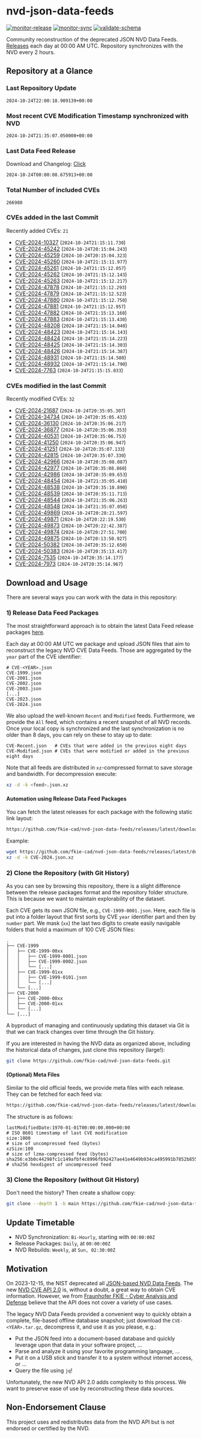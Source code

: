 # nvd-json-data-feeds

[![monitor-release](https://github.com/fkie-cad/nvd-json-data-feeds/actions/workflows/monitor_release.yml/badge.svg)](https://github.com/fkie-cad/nvd-json-data-feeds/actions/workflows/monitor_release.yml)
[![monitor-sync](https://github.com/fkie-cad/nvd-json-data-feeds/actions/workflows/monitor_sync.yml/badge.svg)](https://github.com/fkie-cad/nvd-json-data-feeds/actions/workflows/monitor_sync.yml)
[![validate-schema](https://github.com/fkie-cad/nvd-json-data-feeds/actions/workflows/validate_schema.yml/badge.svg)](https://github.com/fkie-cad/nvd-json-data-feeds/actions/workflows/validate_schema.yml)

Community reconstruction of the deprecated JSON NVD Data Feeds.
[Releases](https://github.com/fkie-cad/nvd-json-data-feeds/releases/latest) each day at 00:00 AM UTC.
Repository synchronizes with the NVD every 2 hours.

## Repository at a Glance

### Last Repository Update

```plain
2024-10-24T22:00:18.909139+00:00
```

### Most recent CVE Modification Timestamp synchronized with NVD

```plain
2024-10-24T21:35:07.050000+00:00
```

### Last Data Feed Release

Download and Changelog: [Click](https://github.com/fkie-cad/nvd-json-data-feeds/releases/latest)

```plain
2024-10-24T00:00:08.675913+00:00
```

### Total Number of included CVEs

```plain
266980
```

### CVEs added in the last Commit

Recently added CVEs: `21`

- [CVE-2024-10327](CVE-2024/CVE-2024-103xx/CVE-2024-10327.json) (`2024-10-24T21:15:11.730`)
- [CVE-2024-45242](CVE-2024/CVE-2024-452xx/CVE-2024-45242.json) (`2024-10-24T20:15:04.243`)
- [CVE-2024-45259](CVE-2024/CVE-2024-452xx/CVE-2024-45259.json) (`2024-10-24T20:15:04.323`)
- [CVE-2024-45260](CVE-2024/CVE-2024-452xx/CVE-2024-45260.json) (`2024-10-24T21:15:11.977`)
- [CVE-2024-45261](CVE-2024/CVE-2024-452xx/CVE-2024-45261.json) (`2024-10-24T21:15:12.057`)
- [CVE-2024-45262](CVE-2024/CVE-2024-452xx/CVE-2024-45262.json) (`2024-10-24T21:15:12.143`)
- [CVE-2024-45263](CVE-2024/CVE-2024-452xx/CVE-2024-45263.json) (`2024-10-24T21:15:12.217`)
- [CVE-2024-47878](CVE-2024/CVE-2024-478xx/CVE-2024-47878.json) (`2024-10-24T21:15:12.293`)
- [CVE-2024-47879](CVE-2024/CVE-2024-478xx/CVE-2024-47879.json) (`2024-10-24T21:15:12.523`)
- [CVE-2024-47880](CVE-2024/CVE-2024-478xx/CVE-2024-47880.json) (`2024-10-24T21:15:12.750`)
- [CVE-2024-47881](CVE-2024/CVE-2024-478xx/CVE-2024-47881.json) (`2024-10-24T21:15:12.957`)
- [CVE-2024-47882](CVE-2024/CVE-2024-478xx/CVE-2024-47882.json) (`2024-10-24T21:15:13.160`)
- [CVE-2024-47883](CVE-2024/CVE-2024-478xx/CVE-2024-47883.json) (`2024-10-24T21:15:13.430`)
- [CVE-2024-48208](CVE-2024/CVE-2024-482xx/CVE-2024-48208.json) (`2024-10-24T21:15:14.040`)
- [CVE-2024-48423](CVE-2024/CVE-2024-484xx/CVE-2024-48423.json) (`2024-10-24T21:15:14.143`)
- [CVE-2024-48424](CVE-2024/CVE-2024-484xx/CVE-2024-48424.json) (`2024-10-24T21:15:14.223`)
- [CVE-2024-48425](CVE-2024/CVE-2024-484xx/CVE-2024-48425.json) (`2024-10-24T21:15:14.303`)
- [CVE-2024-48426](CVE-2024/CVE-2024-484xx/CVE-2024-48426.json) (`2024-10-24T21:15:14.387`)
- [CVE-2024-48931](CVE-2024/CVE-2024-489xx/CVE-2024-48931.json) (`2024-10-24T21:15:14.580`)
- [CVE-2024-48932](CVE-2024/CVE-2024-489xx/CVE-2024-48932.json) (`2024-10-24T21:15:14.790`)
- [CVE-2024-7763](CVE-2024/CVE-2024-77xx/CVE-2024-7763.json) (`2024-10-24T21:15:15.033`)


### CVEs modified in the last Commit

Recently modified CVEs: `32`

- [CVE-2024-21687](CVE-2024/CVE-2024-216xx/CVE-2024-21687.json) (`2024-10-24T20:35:05.307`)
- [CVE-2024-34734](CVE-2024/CVE-2024-347xx/CVE-2024-34734.json) (`2024-10-24T20:35:05.433`)
- [CVE-2024-36130](CVE-2024/CVE-2024-361xx/CVE-2024-36130.json) (`2024-10-24T20:35:06.217`)
- [CVE-2024-36877](CVE-2024/CVE-2024-368xx/CVE-2024-36877.json) (`2024-10-24T20:35:06.353`)
- [CVE-2024-40531](CVE-2024/CVE-2024-405xx/CVE-2024-40531.json) (`2024-10-24T20:35:06.753`)
- [CVE-2024-41250](CVE-2024/CVE-2024-412xx/CVE-2024-41250.json) (`2024-10-24T20:35:06.947`)
- [CVE-2024-41251](CVE-2024/CVE-2024-412xx/CVE-2024-41251.json) (`2024-10-24T20:35:07.133`)
- [CVE-2024-42815](CVE-2024/CVE-2024-428xx/CVE-2024-42815.json) (`2024-10-24T20:35:07.330`)
- [CVE-2024-42966](CVE-2024/CVE-2024-429xx/CVE-2024-42966.json) (`2024-10-24T20:35:08.087`)
- [CVE-2024-42977](CVE-2024/CVE-2024-429xx/CVE-2024-42977.json) (`2024-10-24T20:35:08.860`)
- [CVE-2024-42986](CVE-2024/CVE-2024-429xx/CVE-2024-42986.json) (`2024-10-24T20:35:09.653`)
- [CVE-2024-48454](CVE-2024/CVE-2024-484xx/CVE-2024-48454.json) (`2024-10-24T21:35:05.410`)
- [CVE-2024-48538](CVE-2024/CVE-2024-485xx/CVE-2024-48538.json) (`2024-10-24T20:35:10.890`)
- [CVE-2024-48539](CVE-2024/CVE-2024-485xx/CVE-2024-48539.json) (`2024-10-24T20:35:11.713`)
- [CVE-2024-48544](CVE-2024/CVE-2024-485xx/CVE-2024-48544.json) (`2024-10-24T21:35:06.263`)
- [CVE-2024-48548](CVE-2024/CVE-2024-485xx/CVE-2024-48548.json) (`2024-10-24T21:35:07.050`)
- [CVE-2024-49869](CVE-2024/CVE-2024-498xx/CVE-2024-49869.json) (`2024-10-24T20:28:21.597`)
- [CVE-2024-49871](CVE-2024/CVE-2024-498xx/CVE-2024-49871.json) (`2024-10-24T20:22:19.530`)
- [CVE-2024-49873](CVE-2024/CVE-2024-498xx/CVE-2024-49873.json) (`2024-10-24T20:22:42.387`)
- [CVE-2024-49874](CVE-2024/CVE-2024-498xx/CVE-2024-49874.json) (`2024-10-24T20:27:51.700`)
- [CVE-2024-49875](CVE-2024/CVE-2024-498xx/CVE-2024-49875.json) (`2024-10-24T20:13:50.927`)
- [CVE-2024-50382](CVE-2024/CVE-2024-503xx/CVE-2024-50382.json) (`2024-10-24T20:35:12.650`)
- [CVE-2024-50383](CVE-2024/CVE-2024-503xx/CVE-2024-50383.json) (`2024-10-24T20:35:13.417`)
- [CVE-2024-7535](CVE-2024/CVE-2024-75xx/CVE-2024-7535.json) (`2024-10-24T20:35:14.177`)
- [CVE-2024-7973](CVE-2024/CVE-2024-79xx/CVE-2024-7973.json) (`2024-10-24T20:35:14.967`)


## Download and Usage

There are several ways you can work with the data in this repository:

### 1) Release Data Feed Packages

The most straightforward approach is to obtain the latest Data Feed release packages [here](https://github.com/fkie-cad/nvd-json-data-feeds/releases/latest).

Each day at 00:00 AM UTC we package and upload JSON files that aim to reconstruct the legacy NVD CVE Data Feeds.
Those are aggregated by the `year` part of the CVE identifier:

```
# CVE-<YEAR>.json
CVE-1999.json
CVE-2001.json
CVE-2002.json
CVE-2003.json
[...]
CVE-2023.json
CVE-2024.json
```

We also upload the well-known `Recent` and `Modified` feeds.
Furthermore, we provide the `All` feed, which contains a recent snapshot of all NVD records.
Once your local copy is synchronized and the last synchronization is no older than 8 days, you can rely on these to stay up to date:

```plain
CVE-Recent.json   # CVEs that were added in the previous eight days
CVE-Modified.json # CVEs that were modified or added in the previous eight days
```

Note that all feeds are distributed in `xz`-compressed format to save storage and bandwidth.
For decompression execute:

```sh
xz -d -k <feed>.json.xz
```

#### Automation using Release Data Feed Packages

You can fetch the latest releases for each package with the following static link layout:

```sh
https://github.com/fkie-cad/nvd-json-data-feeds/releases/latest/download/CVE-<YEAR>.json.xz
```

Example:

```sh
wget https://github.com/fkie-cad/nvd-json-data-feeds/releases/latest/download/CVE-2024.json.xz
xz -d -k CVE-2024.json.xz
```

### 2) Clone the Repository (with Git History)

As you can see by browsing this repository, there is a slight difference between the release packages format and the repository folder structure.
This is because we want to maintain explorability of the dataset.

Each CVE gets its own JSON file, e.g., `CVE-1999-0001.json`.
Here, each file is put into a folder layout that first sorts by CVE `year` identifier part and then by `number` part.
We mask (`xx`) the last two digits to create easily navigable folders that hold a maximum of 100 CVE JSON files:

```plain
.
├── CVE-1999
│   ├── CVE-1999-00xx
│   │   ├── CVE-1999-0001.json
│   │   ├── CVE-1999-0002.json
│   │   └── [...]
│   ├── CVE-1999-01xx
│   │   ├── CVE-1999-0101.json
│   │   └── [...]
│   └── [...]
├── CVE-2000
│   ├── CVE-2000-00xx
│   ├── CVE-2000-01xx
│   └── [...]
└── [...]
```

A byproduct of managing and continuously updating this dataset via Git is that we can track changes over time through the Git history.

If you are interested in having the NVD data as organized above, including the historical data of changes, just clone this repository (large!):

```sh
git clone https://github.com/fkie-cad/nvd-json-data-feeds.git
```

#### (Optional) Meta Files

Similar to the old official feeds, we provide meta files with each release. They can be fetched for each feed via:

```sh
https://github.com/fkie-cad/nvd-json-data-feeds/releases/latest/download/CVE-<YEAR>.meta
```

The structure is as follows:

```plain
lastModifiedDate:1970-01-01T00:00:00.000+00:00                          # ISO 8601 timestamp of last CVE modification
size:1000                                                               # size of uncompressed feed (bytes)
xzSize:100                                                              # size of lzma-compressed feed (bytes)
sha256:e3b0c44298fc1c149afbf4c8996fb92427ae41e4649b934ca495991b7852b855 # sha256 hexdigest of uncompressed feed
```

### 3) Clone the Repository (without Git History)

Don't need the history? Then create a shallow copy:

```sh
git clone --depth 1 -b main https://github.com/fkie-cad/nvd-json-data-feeds.git
```


## Update Timetable

* NVD Synchronization: `Bi-Hourly`, starting with `00:00:00Z`
* Release Packages: `Daily`, at `00:00:00Z`
* NVD Rebuilds: `Weekly`, at `Sun, 02:30:00Z`


## Motivation

On 2023-12-15, the NIST deprecated all [JSON-based NVD Data Feeds](https://nvd.nist.gov/vuln/data-feeds#divRetirementBanner-1).
The new [NVD CVE API 2.0](https://nvd.nist.gov/developers/vulnerabilities) is, without a doubt, a great way to obtain CVE information.
However, we from [Fraunhofer FKIE - Cyber Analysis and Defense](https://www.fkie.fraunhofer.de/en/departments/cad.html) believe that the API does not cover a variety of use cases.

The legacy NVD Data Feeds provided a convenient way to quickly obtain a complete, file-based offline database snapshot; just download the `CVE-<YEAR>.tar.gz`, decompress it, and use it as you please, e.g.:

- Put the JSON feed into a document-based database and quickly leverage upon that data in your software project, ...
- Parse and analyze it using your favorite programming language, ...
- Put it on a USB stick and transfer it to a system without internet access, or ...
- Query the file using `jq`!

Unfortunately, the new NVD API 2.0 adds complexity to this process.
We want to preserve ease of use by reconstructing these data sources.

## Non-Endorsement Clause

This project uses and redistributes data from the NVD API but is not endorsed or certified by the NVD.